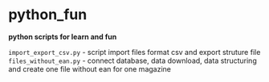 # python_fun
**python scripts for learn and fun**

`import_export_csv.py` - script import files format csv and export struture file
`files_without_ean.py` - connect database, data download, data structuring and create one file without ean for one magazine
